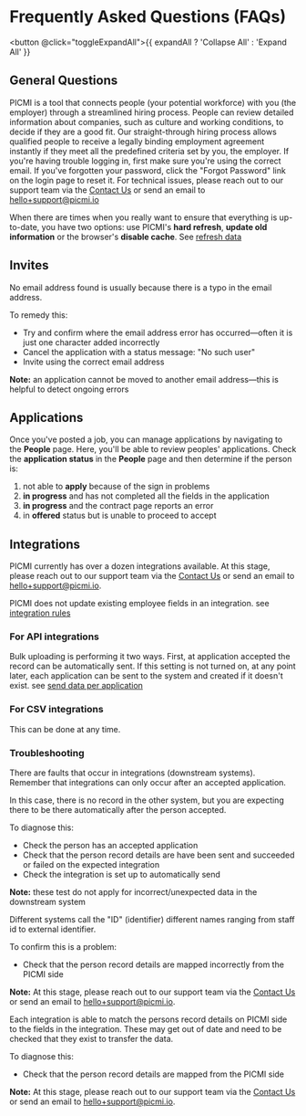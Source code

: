 # Frequently Asked Questions (FAQs)

<button @click="toggleExpandAll">{{ expandAll ? 'Collapse All' : 'Expand All' }}</button>

## General Questions

<faq question="What is PICMI?" :expandAll="expandAll" >
  PICMI is a tool that connects people (your potential workforce) with you (the employer) through a streamlined hiring process. People can review detailed information about companies, such as culture and working conditions, to decide if they are a good fit.
</faq>

<faq question="How does the straight-through hiring process work?" :expandAll="expandAll">
  Our straight-through hiring process allows qualified people to receive a legally binding employment agreement instantly if they meet all the predefined criteria set by you, the employer.
</faq>

<faq question="What should I do if I can't log into my account?" :expandAll="expandAll">
  If you're having trouble logging in, first make sure you're using the correct email. If you've forgotten your password, click the "Forgot Password" link on the login page to reset it.
</faq>

<faq question="Who do I contact for technical support?" :expandAll="expandAll">
  For technical issues, please reach out to our support team via the <a href="https://www.picmi.io/contact-us" target="_blank">Contact Us</a> or send an email to <a href="mailto:hello+support@picmi.com" target="_blank">hello+support@picmi.io</a>
</faq>

<faq question="How do I force refresh my view?" :expandAll="expandAll">

  When there are times when you really want to ensure that everything is up-to-date, you have two options: use PICMI's **hard refresh**, **update old information** or the browser's **disable cache**. See [refresh data](article/update-old-information.md)

</faq>

## Invites

<faq question="What can I do when the invite bounced as no such user?" :expandAll="expandAll">
   No email address found is usually because there is a typo in the email address. 

To remedy this:

* Try and confirm where the email address error has occurred—often it is just one character added incorrectly
* Cancel the application with a status message: "No such user"
* Invite using the correct email address

**Note:** an application cannot be moved to another email address—this is helpful to detect ongoing errors

</faq>

## Applications

<faq question="How do I view and manage applications?" :expandAll="expandAll">
  Once you've posted a job, you can manage applications by navigating to the <b>People</b> page. Here, you'll be able to review peoples' applications.
</faq>

<faq question="What should I do if a person reports they can't complete an application?" :expandAll="expandAll">
   Check the <b>application status</b> in the <b>People</b> page and then determine if the person is:

1. not able to **apply** because of the sign in problems
2. **in progress** and has not completed all the fields in the application
3. **in progress** and the contract page reports an error
4. in **offered** status but is unable to proceed to accept

</faq>

## Integrations

<faq question="How can I setup a new integration?" :expandAll="expandAll">
  PICMI currently has over a dozen integrations available. At this stage, please reach out to our support team via the <a href="https://www.picmi.io/contact-us" target="_blank">Contact Us</a> or send an email to <a href="mailto:hello+support@picmi.com" target="_blank">hello+support@picmi.io</a>.
</faq>

<faq question="How can I update an existing record in an integration system?" :expandAll="expandAll">

  PICMI does not update existing employee fields in an integration. see [integration rules](integrations/integration-events#general-integration-rules)

</faq>

<faq question="How can I bulk upload?" :expandAll="expandAll">

### For API integrations
Bulk uploading is performing it two ways. First, at application accepted the record can be automatically sent. If this setting is not turned on, at any point later, each application can be sent to the system and created if it doesn't exist. see [send data per application](integrations/integration-events.md#create-employee-manually-send-data-per-employee)

### For CSV integrations
This can be done at any time.

</faq>


### Troubleshooting

There are faults that occur in integrations (downstream systems). Remember that integrations can only occur after an accepted application.

<faq question="I can't see a person in my integration" :expandAll="expandAll">
   In this case, there is no record in the other system, but you are expecting there to be there automatically after the person accepted. 

To diagnose this:

* Check the person has an accepted application
* Check that the person record details are have been sent and succeeded or failed on the expected integration
* Check the integration is set up to automatically send

**Note:** these test do not apply for incorrect/unexpected data in the downstream system

</faq>

<faq question="A person's 'ID' is wrong" :expandAll="expandAll">
  Different systems call the "ID" (identifier) different names ranging from staff id to external identifier. 

To confirm this is a problem:
* Check that the person record details are mapped incorrectly from the PICMI side

**Note:** At this stage, please reach out to our support team via the <a href="https://www.picmi.io/contact-us" target="_blank">Contact Us</a> or send an email to <a href="mailto:hello+support@picmi.com" target="_blank">hello+support@picmi.io</a>.

</faq>

<faq question="A person's data is missing" :expandAll="expandAll">
  Each integration is able to match the persons record details on PICMI side to the fields in the integration. These may get out of date and need to be checked that they exist to transfer the data.

To diagnose this:

* Check that the person record details are mapped from the PICMI side 

**Note:** At this stage, please reach out to our support team via the <a href="https://www.picmi.io/contact-us" target="_blank">Contact Us</a> or send an email to <a href="mailto:hello+support@picmi.com" target="_blank">hello+support@picmi.io</a>.

</faq>

<script setup lang="ts">
import {ref} from 'vue';

const expandAll = ref(false);

const toggleExpandAll = () => {
  expandAll.value = !expandAll.value;
}
</script>
